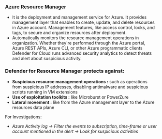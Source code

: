 ### Azure Resource Manager 
 * It is the deployment and management service for Azure. It provides management layer that enables to create, update, and delete resources in Azure account. Management features, like access control, locks, and tags, to secure and organize resources after deployment.
 * Automatically monitors the resource management operations in organization. Whether they're performed through the Azure portal, Azure REST APIs, Azure CLI, or other Azure programmatic clients Defender for Cloud runs advanced security analytics to detect threats and alert about suspicious activity.<br>


### Defender for Resource Manager protects against:
  * **Suspicious resource management operations :** such as operations from suspicious IP addresses, disabling antimalware and suspicious scripts running in VM extensions
  * **Use of exploitation toolkits :** like Microburst or PowerZure
  * **Lateral movement :** like from the Azure management layer to the Azure resources data plane


For Investigations:<br>
 * *Azure Activity log -> Filter the events to subscription, time-frame or user account mentioned in the alert -> Look for suspicious activities*
